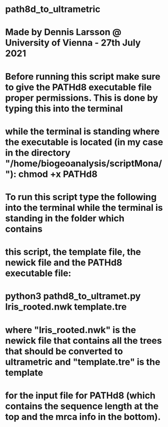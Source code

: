 # path8d_to_ultrametric

# Made by Dennis Larsson @ University of Vienna - 27th July 2021 
#
# Before running this script make sure to give the PATHd8 executable file proper permissions. This is done by typing this into the terminal 
# while the terminal is standing where the executable is located (in my case in the directory "/home/biogeoanalysis/scriptMona/"): chmod +x PATHd8
# To run this script type the following into the terminal while the terminal is standing in the folder which contains 
# this script, the template file, the newick file and the PATHd8 executable file:
# python3 pathd8_to_ultramet.py Iris_rooted.nwk template.tre
# where "Iris_rooted.nwk" is the newick file that contains all the trees that should be converted to ultrametric and "template.tre" is the template 
# for the input file for PATHd8 (which contains the sequence length at the top and the mrca info in the bottom).
